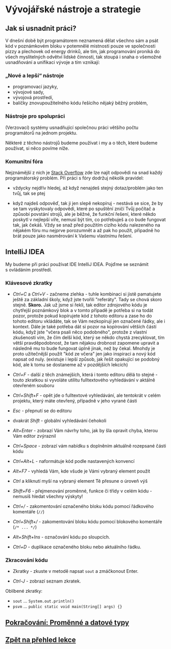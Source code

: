 # Vývojářské nástroje a strategie
 
## Jak si usnadnit práci?
V dnešní době být programátorem neznamená dělat všechno sám a psát kód v poznámkovém bloku v potemnělé mistnosti pouze ve společnosti pizzy a plechovek od energy drinků, ale tím, jak programování proniká do všech myslitelných odvětví lidské činnosti, tak stoupá i snaha o všemožné usnadňování a unifikaci vývoje a tím vznikají:

### „Nové a lepší“ nástroje
- programovací jazyky, 
- vývojové sady, 
- vývojová prostředí, 
- balíčky znovupoužitelného kódu řešícího nějaký běžný problém, 

### Nástroje pro spolupráci
(Verzovací) systémy usnadňující společnou práci většího počtu programátorů na jednom projektu. 

Některé z těchno nástrojů budeme používat i my a o těch, které budeme používat, si něco povíme níže.

### Komunitní fóra
Nejznámější z nich je [Stack Overflow](https://stackoverflow.com/) zde lze najít odpovědi na snad každý programátorský problém. Při práci s&nbsp;fóry dodržuj několik pravidel:
 
 - vždycky nejdřív hledej, až když nenajdeš stejný dotaz/problém jako ten tvůj, tak se ptej
 
 - když najdeš odpověď, tak ji jen slepě nekopíruj - nestává se sice, že by se tam vyskytovaly odpovědi, které po spuštění zničí Tvůj počítač a způsobí povstání strojů, ale je běžné, že funkční řešení, které někdo poskytl v nejlepší víře, nemusí být tím, co potřebuješ a co bude fungovat tak, jak čekáš. Vždy se snaž před použitím cizího kódu nalezeného na nějakém fóru mu nejprve porozumnět a až pak ho použít, připadně ho brát pouze jako nasměrování k Vašemu vlastnímu řešení.
 
 
## IntelliJ IDEA

My budeme při práci používat IDE IntelliJ IDEA. Pojďme se seznámit s&nbsp;ovládáním prostředí.

### Klávesové zkratky

- <i>Ctrl+C</i> a <i>Ctrl+V</i> - začneme zlehka - tuhle kombinaci si jistě pamatujete ještě za základní školy, když jste tvořili "referáty". Tady se chová skoro stejně. <b>Skoro.</b> Jak už jsme si řekli, tak editor zdrojového kódu je chytřejší poznámkový blok a v tomto případě je potřeba si na todát pozor, protože pokud kopírujete kód z tohoto editoru a zase ho do tohoto editoru vkládáte, tak se Vám nezkopírují jen označené řádky, ale i kontext. Dále je také potřeba dát si pozor na kopírování větších částí kódu, když jste "včera psali něco podobného", protože z vlastní zkušenosti vím, že čím delší kód, který se někdo chystá zrecyklovat, tím větší pravděpodobnost, že tam nějakou drobnost zapomene upravit a následně mu to bude fungovat úplně jinak, než by čekal. Mnohdy je proto užitečnější použít "kód ze včera" jen jako inspiraci a nový kód napsat od nuly. (existuje i lepší způsob, jak řešit opakující se podobný kód, ale k tomu se dostaneme až v pozdějších lekcích)

- <i>Ctrl+F</i> - další z těch známejších, která i tomto editoru dělá to stejné - touto zkratkou si vyvoláte utilitu fulltextového vyhledávání v aktálně otevřeném souboru

- <i>Ctrl+Shift+F</i> - opět jde o fulltextové vyhledávání, ale tentokrát v celém projektu, který máte otevřený, případně v jeho vyrané části

- <i>Esc</i> - přepnutí se do editoru

- dvakrát <i>Shift</i> - globální vyhledávání čehokoli

- <i>Alt+Enter</i> - zobrazí Vám návrhy toho, jak by šla opravit chyba, kterou Vám editor zvýraznil

- <i>Ctrl+Space</i> - zobrazí vám nabídku s doplněním aktuálně rozepsané části kódu

- <i>Ctrl+Alt+L</i> - naformátuje kód podle nastavených konvencí

- <i>Alt+F7</i> - vyhledá Vám, kde všude je Vámi vybraný element použit

- <i>Ctrl</i> a kliknutí myší na vybraný element Tě přesune o úroveň výš

- <i>Shift+F6</i> - přejmenování proměnné, funkce či třídy v&nbsp;celém kódu - nemusíš hledat všechny výskyty!

- <i>Ctrl+/</i> - zakomentování označeného bloku kódu pomocí řádkového komentáře (`//`)

- <i>Ctrl+Shift+/</i> - zakomentování bloku kódu pomocí blokového komentáře (`/* ... */`)

- <i>Alt+Shift+Ins</i> - označování kódu po sloupcích.

- _Ctrl+D_ - duplikace označeného bloku nebo aktuálního řádku.

### Zkracování kódu

- Zkratky - zkuste v&nbsp;metodě napsat `sout` a&nbsp;zmáčkonout Enter.

- _Ctrl-J_ - zobrazí seznam zkratek.

Oblíbené zkratky:

- `sout` ... `System.out.println()`
- `psvm` ... `public static void main(String[] args) {}`

## [Pokračování: Proměnné a&nbsp;datové typy](promenne-a-datove-typy.md)
## [Zpět na přehled lekce](README.md)

